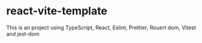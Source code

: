 # react-vite-template
This is an project using TypeScript, React, Eslint, Prettier, Rouert dom, Vitest and jest-dom
